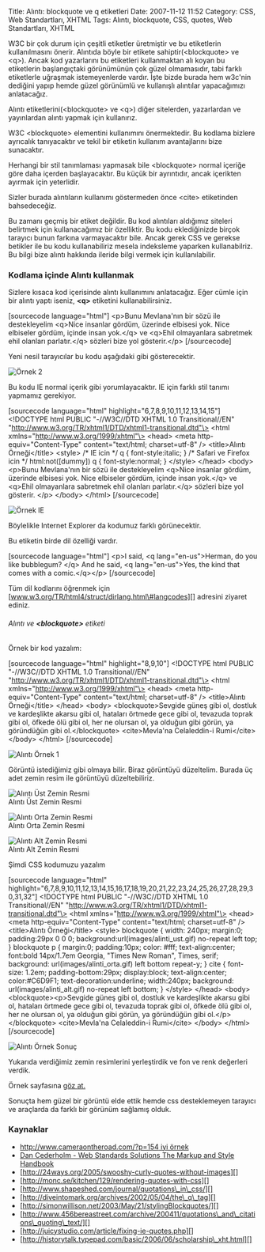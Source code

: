 Title: Alıntı: blockquote ve q etiketleri
Date: 2007-11-12 11:52
Category: CSS, Web Standartları, XHTML
Tags: Alıntı, blockquote, CSS, quotes, Web Standartları, XHTML

W3C bir çok durum için çeşitli etiketler üretmiştir ve bu etiketlerin
kullanılmasını önerir. Alıntıda böyle bir etikete
sahiptir(\<blockquote\> ve \<q\>). Ancak kod yazarlarını bu etiketleri
kullanmaktan alı koyan bu etiketlerin başlangıçtaki görünümünün çok
güzel olmamasıdır, tabi farklı etiketlerle uğraşmak istemeyenlerde
vardır. İşte bizde burada hem w3c'nin dediğini yapıp hemde güzel
görünümlü ve kullanışlı alıntılar yapacağımızı anlatacağız. <!--more-->

Alıntı etiketlerini(\<blockquote\> ve \<q\>) diğer sitelerden,
yazarlardan ve yayınlardan alıntı yapmak için kullanırız.

W3C \<blockquote\> elementini kullanımını önermektedir. Bu kodlama
bizlere ayrıcalık tanıyacaktır ve tekil bir etiketin kullanım
avantajlarını bize sunacaktır.

Herhangi bir stil tanımlaması yapmasak bile \<blockquote\> normal
içeriğe göre daha içerden başlayacaktır. Bu küçük bir ayrıntıdır, ancak
içerikten ayırmak için yeterlidir.

Sizler burada alıntıların kullanımı göstermeden önce \<cite\>
etiketinden bahsedeceğiz.

Bu zamanı geçmiş bir etiket değildir. Bu kod alıntıları aldığımız
siteleri belirtmek için kullanacağımız bir özelliktir. Bu kodu
eklediğinizde birçok tarayıcı bunun farkına varmayacaktır bile. Ancak
gerek CSS ve gerekse betikler ile bu kodu kullanabiliriz mesela
indeksleme yaparken kullanabilriz. Bu bilgi bize alıntı hakkında ileride
bilgi vermek için kullanılabilir.

### Kodlama içinde Alıntı kullanmak

Sizlere kısaca kod içerisinde alıntı kullanımını anlatacağız. Eğer cümle
için bir alıntı yaptı iseniz, **\<q\>** etiketini kullanabilirsiniz.

[sourcecode language="html"] \<p\>Bunu Mevlana'nın bir sözü ile
destekleyelim \<q\>Nice insanlar gördüm, üzerinde elbisesi yok. Nice
elbiseler gördüm, içinde insan yok.\</q\> ve \<q\>Ehil olmayanlara
sabretmek ehil olanları parlatır.\</q\> sözleri bize yol gösterir.\</p\>
[/sourcecode]

Yeni nesil tarayıcılar bu kodu aşağıdaki gibi gösterecektir.

![Örnek 2][]

Bu kodu IE normal içerik gibi yorumlayacaktır. IE için farklı stil
tanımı yapmamız gerekiyor.

[sourcecode language="html" highlight="6,7,8,9,10,11,12,13,14,15"]
\<!DOCTYPE html PUBLIC "-//W3C//DTD XHTML 1.0 Transitional//EN"
"http://www.w3.org/TR/xhtml1/DTD/xhtml1-transitional.dtd"\> \<html
xmlns="http://www.w3.org/1999/xhtml"\> \<head\> \<meta
http-equiv="Content-Type" content="text/html; charset=utf-8" /\>
\<title\>Alıntı Örneği\</title\> \<style\> /\* IE icin \*/ q {
font-style:italic; } /\* Safari ve Firefox icin \*/ html:not([dummy]) q
{ font-style:normal; } \</style\> \</head\> \<body\> \<p\>Bunu
Mevlana'nın bir sözü ile destekleyelim \<q\>Nice insanlar gördüm,
üzerinde elbisesi yok. Nice elbiseler gördüm, içinde insan yok.\</q\> ve
\<q\>Ehil olmayanlara sabretmek ehil olanları parlatır.\</q\> sözleri
bize yol gösterir. \</p\> \</body\> \</html\> [/sourcecode]

![Örnek IE][]

Böylelikle Internet Explorer da kodumuz farklı görünecektir.

Bu etiketin birde dil özelliği vardır.

[sourcecode language="html"] \<p\>I said, \<q lang="en-us"\>Herman, do
you like bubblegum? \</q\> And he said, \<q lang="en-us"\>Yes, the kind
that comes with a comic.\</q\>\</p\> [/sourcecode]

Tüm dil kodlarını öğrenmek için
[www.w3.org/TR/html4/struct/dirlang.html\#langcodes][] adresini ziyaret
ediniz.

###### Alıntı ve **\<blockquote\>** etiketi

Örnek bir kod yazalım:

[sourcecode language="html" highlight="8,9,10"] \<!DOCTYPE html PUBLIC
"-//W3C//DTD XHTML 1.0 Transitional//EN"
"http://www.w3.org/TR/xhtml1/DTD/xhtml1-transitional.dtd"\> \<html
xmlns="http://www.w3.org/1999/xhtml"\> \<head\> \<meta
http-equiv="Content-Type" content="text/html; charset=utf-8" /\>
\<title\>Alıntı Örneği\</title\> \</head\> \<body\>
\<blockquote\>Sevgide güneş gibi ol, dostluk ve kardeşlikte akarsu gibi
ol, hataları örtmede gece gibi ol, tevazuda toprak gibi ol, öfkede ölü
gibi ol, her ne olursan ol, ya olduğun gibi görün, ya göründüğün gibi
ol.\</blockquote\> \<cite\>Mevla'na Celaleddin-i Rumi\</cite\> \</body\>
\</html\> [/sourcecode]

![Alıntı Örnek 1][]

Görüntü istediğimiz gibi olmaya bilir. Biraz görüntüyü düzeltelim.
Burada üç adet zemin resim ile görüntüyü düzeltebiliriz.

![Alıntı Üst Zemin Resmi][]  
Alıntı Üst Zemin Resmi

![Alıntı Orta Zemin Resmi][]  
Alıntı Orta Zemin Resmi

![Alıntı Alt Zemin Resmi][]  
Alıntı Alt Zemin Resmi

Şimdi CSS kodumuzu yazalım

[sourcecode language="html"
highlight="6,7,8,9,10,11,12,13,14,15,16,17,18,19,20,21,22,23,24,25,26,27,28,29,30,31,32"]
\<!DOCTYPE html PUBLIC "-//W3C//DTD XHTML 1.0 Transitional//EN"
"http://www.w3.org/TR/xhtml1/DTD/xhtml1-transitional.dtd"\> \<html
xmlns="http://www.w3.org/1999/xhtml"\> \<head\> \<meta
http-equiv="Content-Type" content="text/html; charset=utf-8" /\>
\<title\>Alıntı Örneği\</title\> \<style\> blockquote { width: 240px;
margin:0; padding:29px 0 0 0; background:url(images/alinti\_ust.gif)
no-repeat left top; } blockquote p { margin:0; padding:10px; color:
\#fff; text-align:center; font:bold 14px/1.7em Georgia, "Times New
Roman", Times, serif; background: url(images/alinti\_orta.gif) left
bottom repeat-y; } cite { font-size: 1.2em; padding-bottom:29px;
display:block; text-align:center; color:\#C6D9F1;
text-decoration:underline; width:240px; background:
url(images/alinti\_alt.gif) no-repeat left bottom; } \</style\>
\</head\> \<body\> \<blockquote\>\<p\>Sevgide güneş gibi ol, dostluk ve
kardeşlikte akarsu gibi ol, hataları örtmede gece gibi ol, tevazuda
toprak gibi ol, öfkede ölü gibi ol, her ne olursan ol, ya olduğun gibi
görün, ya göründüğün gibi ol.\</p\>\</blockquote\> \<cite\>Mevla'na
Celaleddin-i Rumi\</cite\> \</body\> \</html\> [/sourcecode]

![Alıntı Örnek Sonuç][]

Yukarıda verdiğimiz zemin resimlerini yerleştirdik ve fon ve renk
değerleri verdik.

Örnek sayfasına [göz at.][]

Sonuçta hem güzel bir görüntü elde ettik hemde css desteklemeyen
tarayıcı ve araçlarda da farklı bir görünüm sağlamış olduk.

### Kaynaklar

-   [http://www.cameraontheroad.com/?p=154 iyi örnek][]
-   [Dan Cederholm - Web Standards Solutions The Markup and Style
    Handbook][]
-   [http://24ways.org/2005/swooshy-curly-quotes-without-images][]
-   [http://monc.se/kitchen/129/rendering-quotes-with-css][]
-   [http://www.shapeshed.com/journal/quotations\_in\_css/][]
-   [http://diveintomark.org/archives/2002/05/04/the\_q\_tag][]
-   [http://simonwillison.net/2003/May/21/stylingBlockquotes/][]
-   [http://www.456bereastreet.com/archive/200411/quotations\_and\_citations\_quoting\_text/][]
-   [http://juicystudio.com/article/fixing-ie-quotes.php][]
-   [http://historytalk.typepad.com/basic/2006/06/scholarship\_xht.html][]

</p>

  [Örnek 2]: /images/alinti_ornek2_1.gif
  [Örnek IE]: /images/alinti_ornek2_ie.gif
  [www.w3.org/TR/html4/struct/dirlang.html\#langcodes]: http://www.w3.org/TR/html4/struct/dirlang.html#langcodes
  [Alıntı Örnek 1]: /images/alinti_ornek1.gif
  [Alıntı Üst Zemin Resmi]: /images/alinti_ust.gif
  [Alıntı Orta Zemin Resmi]: /images/alinti_orta.gif
  [Alıntı Alt Zemin Resmi]: /images/alinti_alt.gif
  [Alıntı Örnek Sonuç]: /images/alinti_ornek2.gif
  [göz at.]: /dokumanlar/alinti_ornek_sonuc.html
  [http://www.cameraontheroad.com/?p=154 iyi örnek]: http://www.cameraontheroad.com/?p=154%20iyi%20örnek
  [Dan Cederholm - Web Standards Solutions The Markup and Style
  Handbook]: http://www.simplebits.com/publications/solutions/
  [http://24ways.org/2005/swooshy-curly-quotes-without-images]: http://24ways.org/2005/swooshy-curly-quotes-without-images
  [http://monc.se/kitchen/129/rendering-quotes-with-css]: http://monc.se/kitchen/129/rendering-quotes-with-css
  [http://www.shapeshed.com/journal/quotations\_in\_css/]: http://www.shapeshed.com/journal/quotations_in_css/
  [http://diveintomark.org/archives/2002/05/04/the\_q\_tag]: http://diveintomark.org/archives/2002/05/04/the_q_tag
  [http://simonwillison.net/2003/May/21/stylingBlockquotes/]: http://simonwillison.net/2003/May/21/stylingBlockquotes/
  [http://www.456bereastreet.com/archive/200411/quotations\_and\_citations\_quoting\_text/]:
    http://www.456bereastreet.com/archive/200411/quotations_and_citations_quoting_text/
  [http://juicystudio.com/article/fixing-ie-quotes.php]: http://juicystudio.com/article/fixing-ie-quotes.php
  [http://historytalk.typepad.com/basic/2006/06/scholarship\_xht.html]: http://historytalk.typepad.com/basic/2006/06/scholarship_xht.html
